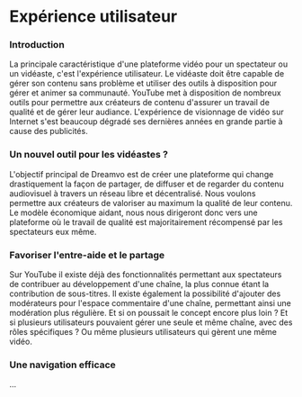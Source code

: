 # Expérience utilisateur

### Introduction

La principale caractéristique d'une plateforme vidéo pour un spectateur ou un vidéaste, c'est l'expérience utilisateur. Le vidéaste doit être capable de gérer son contenu sans problème et utiliser des outils à disposition pour gérer et animer sa communauté. YouTube met à disposition de nombreux outils pour permettre aux créateurs de contenu d'assurer un travail de qualité et de gérer leur audiance. L'expérience de visionnage de vidéo sur Internet s'est beaucoup dégradé ses dernières années en grande partie à cause des publicités.

### Un nouvel outil pour les vidéastes ?

L'objectif principal de Dreamvo est de créer une plateforme qui change drastiquement la façon de partager, de diffuser et de regarder du contenu audiovisuel à travers un réseau libre et décentralisé. Nous voulons permettre aux créateurs de valoriser au maximum la qualité de leur contenu. Le modèle économique aidant, nous nous dirigeront donc vers une plateforme où le travail de qualité est majoritairement récompensé par les spectateurs eux même.

### Favoriser l'entre-aide et le partage

Sur YouTube il existe déjà des fonctionnalités permettant aux spectateurs de contribuer au développement d'une chaîne, la plus connue étant la contribution de sous-titres. Il existe également la possibilité d'ajouter des modérateurs pour l'espace commentaire d'une chaîne, permettant ainsi une modération plus régulière. Et si on poussait le concept encore plus loin ? Et si plusieurs utilisateurs pouvaient gérer une seule et même chaîne, avec des rôles spécifiques ? Ou même plusieurs utilisateurs qui gèrent une même vidéo.

### Une navigation efficace

...

